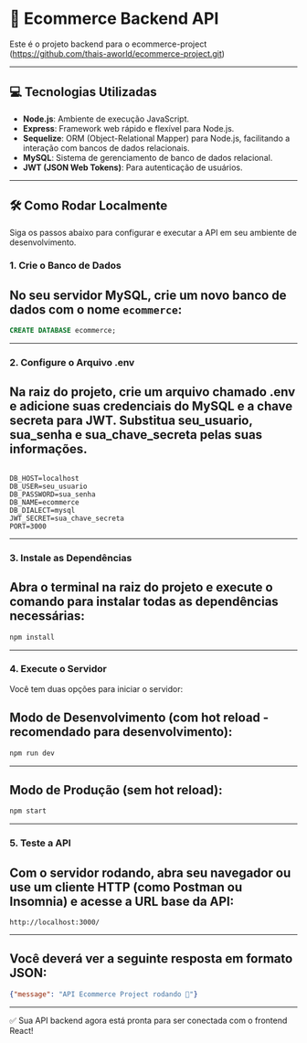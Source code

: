 # 🚀 Ecommerce Backend API

Este é o projeto backend para o ecommerce-project (https://github.com/thais-aworld/ecommerce-project.git)

---

## 💻 Tecnologias Utilizadas

* **Node.js**: Ambiente de execução JavaScript.
* **Express**: Framework web rápido e flexível para Node.js.
* **Sequelize**: ORM (Object-Relational Mapper) para Node.js, facilitando a interação com bancos de dados relacionais.
* **MySQL**: Sistema de gerenciamento de banco de dados relacional.
* **JWT (JSON Web Tokens)**: Para autenticação de usuários.

---

## 🛠️ Como Rodar Localmente

Siga os passos abaixo para configurar e executar a API em seu ambiente de desenvolvimento.

### 1. Crie o Banco de Dados

No seu servidor MySQL, crie um novo banco de dados com o nome `ecommerce`:
---
````sql
CREATE DATABASE ecommerce;
`````
---

### 2. Configure o Arquivo .env
Na raiz do projeto, crie um arquivo chamado .env e adicione suas credenciais do MySQL e a chave secreta para JWT.
Substitua seu_usuario, sua_senha e sua_chave_secreta pelas suas informações.
---
````Snippet de código

DB_HOST=localhost
DB_USER=seu_usuario
DB_PASSWORD=sua_senha
DB_NAME=ecommerce
DB_DIALECT=mysql
JWT_SECRET=sua_chave_secreta
PORT=3000
````
---

### 3. Instale as Dependências

Abra o terminal na raiz do projeto e execute o comando para instalar todas as dependências necessárias:
---
````Bash
npm install
````
---

### 4. Execute o Servidor

Você tem duas opções para iniciar o servidor:

Modo de Desenvolvimento (com hot reload - recomendado para desenvolvimento):
---
````Bash
npm run dev
````
---

Modo de Produção (sem hot reload):
----
````Bash
npm start
````
----

### 5. Teste a API

Com o servidor rodando, abra seu navegador ou use um cliente HTTP (como Postman ou Insomnia) e acesse a URL base da API:
---
````
http://localhost:3000/
````
---

Você deverá ver a seguinte resposta em formato JSON:
---
````JSON
{"message": "API Ecommerce Project rodando 🚀"}
````
---

✅ Sua API backend agora está pronta para ser conectada com o frontend React!
